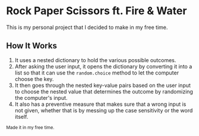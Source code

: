 # Rock Paper Scissors ft. Fire & Water  

This is my personal project that I decided to make in my free time.  

## How It Works  

1. It uses a nested dictionary to hold the various possible outcomes.  
2. After asking the user input, it opens the dictionary by converting it into a list so that it can use the `random.choice` method to let the computer choose the key.  
3. It then goes through the nested key-value pairs based on the user input to choose the nested value that determines the outcome by randomizing the computer's input.  
4. It also has a preventive measure that makes sure that a wrong input is not given, whether that is by messing up the case sensitivity or the word itself.  

<small>Made it in my free time.</small>
